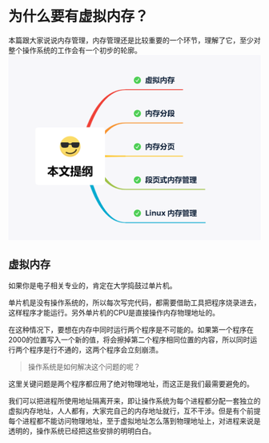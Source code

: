 #   为什么要有虚拟内存？
本篇跟大家说说内存管理，内存管理还是比较重要的一个环节，理解了它，至少对整个操作系统的工作会有一个初步的轮廓。
![内存管理提纲](./../硬件结构/内存管理提纲.png)
##  虚拟内存
如果你是电子相关专业的，肯定在大学捣鼓过单片机。

单片机是没有操作系统的，所以每次写完代码，都需要借助工具把程序烧录进去，这样程序才能运行。另外单片机的CPU是直接操作内存物理地址的。

在这种情况下，要想在内存中同时运行两个程序是不可能的。如果第一个程序在2000的位置写入一个新的值，将会擦掉第二个程序相同位置的内容，所以同时运行两个程序是行不通的，这两个程序会立刻崩溃。

>   操作系统是如何解决这个问题的呢？

这里关键问题是两个程序都应用了绝对物理地址，而这正是我们最需要避免的。

我们可以把进程所使用地址隔离开来，即让操作系统为每个进程都分配一套独立的虚拟内存地址，人人都有，大家完自己的内存地址就行，互不干涉。但是有个前提每个进程都不能访问物理地址，至于虚拟地址怎么落到物理地址上，对进程来说是透明的，操作系统已经把这些安排的明明白白。

